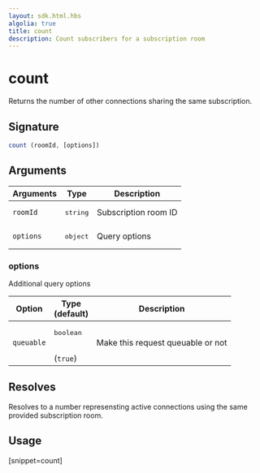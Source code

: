 ```yaml
---
layout: sdk.html.hbs
algolia: true
title: count
description: Count subscribers for a subscription room
---
```



# count

Returns the number of other connections sharing the same subscription.

## Signature

```javascript
count (roomId, [options])
```

## Arguments

| Arguments    | Type    | Description |
|--------------|---------|-------------|
| ``roomId`` | <pre>string</pre> | Subscription room ID |
| ``options`` | <pre>object</pre> | Query options    |


### options

Additional query options

| Option     | Type<br/>(default)    | Description                       |
| ---------- | ------- | --------------------------------- |
| `queuable` | <pre>boolean</pre><br/>(`true`) | Make this request queuable or not |

## Resolves

Resolves to a number represensting active connections using the same provided subscription room.

## Usage

[snippet=count]
